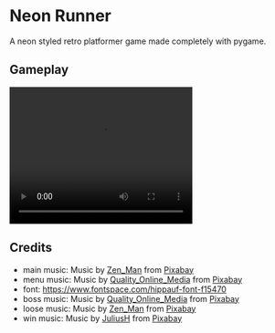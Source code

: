 # Neon Runner
A neon styled retro platformer game made completely with pygame.

## Gameplay

<video width="320" height="240" controls>
  <source src="https://github.com/nama1arpit/neon-runner/blob/main/gameplay_videos/boss-test1-gameplay.mp4" type="video/mp4">
</video>

## Credits

- main music: Music by <a href="/users/zen_man-4257870/?tab=audio&amp;utm_source=link-attribution&amp;utm_medium=referral&amp;utm_campaign=audio&amp;utm_content=2691">Zen_Man</a> from <a href="https://pixabay.com/music/?utm_source=link-attribution&amp;utm_medium=referral&amp;utm_campaign=music&amp;utm_content=2691">Pixabay</a>
- menu music: Music by <a href="/users/quality_online_media-16161775/?tab=audio&amp;utm_source=link-attribution&amp;utm_medium=referral&amp;utm_campaign=audio&amp;utm_content=849">Quality_Online_Media</a> from <a href="https://pixabay.com/?utm_source=link-attribution&amp;utm_medium=referral&amp;utm_campaign=music&amp;utm_content=849">Pixabay</a>
- font: https://www.fontspace.com/hippauf-font-f15470
- boss music: Music by <a href="/users/quality_online_media-16161775/?tab=audio&amp;utm_source=link-attribution&amp;utm_medium=referral&amp;utm_campaign=audio&amp;utm_content=606">Quality_Online_Media</a> from <a href="https://pixabay.com/?utm_source=link-attribution&amp;utm_medium=referral&amp;utm_campaign=music&amp;utm_content=606">Pixabay</a>
- loose music: Music by <a href="/users/zen_man-4257870/?tab=audio&amp;utm_source=link-attribution&amp;utm_medium=referral&amp;utm_campaign=audio&amp;utm_content=2695">Zen_Man</a> from <a href="https://pixabay.com/music/?utm_source=link-attribution&amp;utm_medium=referral&amp;utm_campaign=music&amp;utm_content=2695">Pixabay</a>
- win music: Music by <a href="/users/juliush-3921568/?tab=audio&amp;utm_source=link-attribution&amp;utm_medium=referral&amp;utm_campaign=audio&amp;utm_content=613">JuliusH</a> from <a href="https://pixabay.com/?utm_source=link-attribution&amp;utm_medium=referral&amp;utm_campaign=music&amp;utm_content=613">Pixabay</a>

